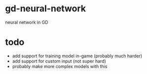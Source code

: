 # gd-neural-network
neural network in GD
# todo
- add support for training model in-game (probably much harder)
- add support for custom input (not super hard)
- probably make more complex models with this